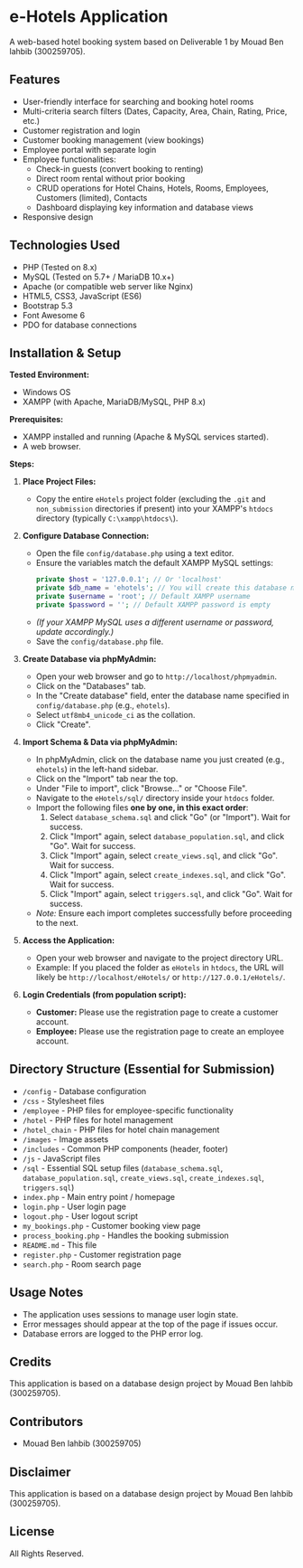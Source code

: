 # e-Hotels Application

A web-based hotel booking system based on Deliverable 1 by Mouad Ben lahbib (300259705).

## Features

- User-friendly interface for searching and booking hotel rooms
- Multi-criteria search filters (Dates, Capacity, Area, Chain, Rating, Price, etc.)
- Customer registration and login
- Customer booking management (view bookings)
- Employee portal with separate login
- Employee functionalities:
    - Check-in guests (convert booking to renting)
    - Direct room rental without prior booking
    - CRUD operations for Hotel Chains, Hotels, Rooms, Employees, Customers (limited), Contacts
    - Dashboard displaying key information and database views
- Responsive design

## Technologies Used

- PHP (Tested on 8.x)
- MySQL (Tested on 5.7+ / MariaDB 10.x+)
- Apache (or compatible web server like Nginx)
- HTML5, CSS3, JavaScript (ES6)
- Bootstrap 5.3
- Font Awesome 6
- PDO for database connections

## Installation & Setup

**Tested Environment:**
- Windows OS
- XAMPP (with Apache, MariaDB/MySQL, PHP 8.x)

**Prerequisites:**
- XAMPP installed and running (Apache & MySQL services started).
- A web browser.

**Steps:**

1.  **Place Project Files:**
    *   Copy the entire `eHotels` project folder (excluding the `.git` and `non_submission` directories if present) into your XAMPP's `htdocs` directory (typically `C:\xampp\htdocs\`).

2.  **Configure Database Connection:**
    *   Open the file `config/database.php` using a text editor.
    *   Ensure the variables match the default XAMPP MySQL settings:
        ```php
        private $host = '127.0.0.1'; // Or 'localhost'
        private $db_name = 'ehotels'; // You will create this database name
        private $username = 'root'; // Default XAMPP username
        private $password = ''; // Default XAMPP password is empty
        ```
    *   *(If your XAMPP MySQL uses a different username or password, update accordingly.)*
    *   Save the `config/database.php` file.

3.  **Create Database via phpMyAdmin:**
    *   Open your web browser and go to `http://localhost/phpmyadmin`.
    *   Click on the "Databases" tab.
    *   In the "Create database" field, enter the database name specified in `config/database.php` (e.g., `ehotels`).
    *   Select `utf8mb4_unicode_ci` as the collation.
    *   Click "Create".

4.  **Import Schema & Data via phpMyAdmin:**
    *   In phpMyAdmin, click on the database name you just created (e.g., `ehotels`) in the left-hand sidebar.
    *   Click on the "Import" tab near the top.
    *   Under "File to import", click "Browse..." or "Choose File".
    *   Navigate to the `eHotels/sql/` directory inside your `htdocs` folder.
    *   Import the following files **one by one, in this exact order**:
        1.  Select `database_schema.sql` and click "Go" (or "Import"). Wait for success.
        2.  Click "Import" again, select `database_population.sql`, and click "Go". Wait for success.
        3.  Click "Import" again, select `create_views.sql`, and click "Go". Wait for success.
        4.  Click "Import" again, select `create_indexes.sql`, and click "Go". Wait for success.
        5.  Click "Import" again, select `triggers.sql`, and click "Go". Wait for success.
    *   *Note:* Ensure each import completes successfully before proceeding to the next.

5.  **Access the Application:**
    *   Open your web browser and navigate to the project directory URL.
    *   Example: If you placed the folder as `eHotels` in `htdocs`, the URL will likely be `http://localhost/eHotels/` or `http://127.0.0.1/eHotels/`.

6.  **Login Credentials (from population script):**
    *   **Customer:** Please use the registration page to create a customer account. 
    *   **Employee:** Please use the registration page to create an employee account. 

## Directory Structure (Essential for Submission)

- `/config` - Database configuration
- `/css` - Stylesheet files
- `/employee` - PHP files for employee-specific functionality
- `/hotel` - PHP files for hotel management
- `/hotel_chain` - PHP files for hotel chain management
- `/images` - Image assets
- `/includes` - Common PHP components (header, footer)
- `/js` - JavaScript files
- `/sql` - Essential SQL setup files (`database_schema.sql`, `database_population.sql`, `create_views.sql`, `create_indexes.sql`, `triggers.sql`)
- `index.php` - Main entry point / homepage
- `login.php` - User login page
- `logout.php` - User logout script
- `my_bookings.php` - Customer booking view page
- `process_booking.php` - Handles the booking submission
- `README.md` - This file
- `register.php` - Customer registration page
- `search.php` - Room search page

## Usage Notes

- The application uses sessions to manage user login state.
- Error messages should appear at the top of the page if issues occur.
- Database errors are logged to the PHP error log.

## Credits

This application is based on a database design project by Mouad Ben lahbib (300259705).

## Contributors
- Mouad Ben lahbib (300259705)

## Disclaimer
This application is based on a database design project by Mouad Ben lahbib (300259705).

## License 
All Rights Reserved.
